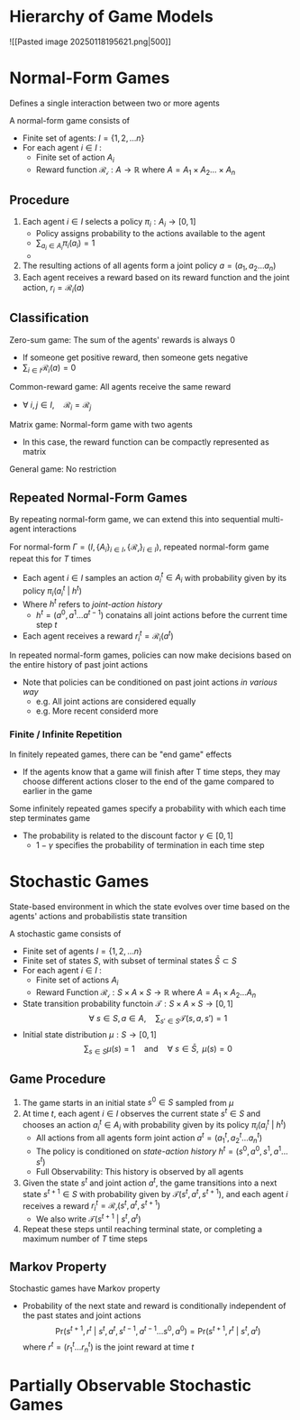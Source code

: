 # Hierarchy of Game Models
![[Pasted image 20250118195621.png|500]]

# Normal-Form Games
Defines a single interaction between two or more agents

A normal-form game consists of
- Finite set of agents: $I=\{ 1,2,\dots n \}$
- For each agent $i\in I$ :
	- Finite set of action $A_{i}$
	- Reward function $\mathcal{R_{i}}:A\to\mathbb{R}$ where $A=A_{1}\times A_{2}\dots \times A_{n}$

## Procedure
1. Each agent $i\in I$ selects a policy $\pi_{i}:A_{i}\to[0,1]$
	- Policy assigns probability to the actions available to the agent
	- $\sum_{a_{i}\in A_{i}}\pi_{i}(a_{i})=1$
	- 
2. The resulting actions of all agents form a joint policy $a=(a_{1},a_{2}\dots a_{n})$
3. Each agent receives a reward based on its reward function and the joint action, $r_{i}=\mathcal{R}_{i}(a)$

## Classification
Zero-sum game: The sum of the agents' rewards is always 0
- If someone get positive reward, then someone gets negative
- $\sum_{i\in I}\mathcal{R}_{i}(a)=0$

Common-reward game: All agents receive the same reward
- $\forall \text{ }i,j\in I,\quad \mathcal{R}_{i}=\mathcal{R}_{j}$

Matrix game: Normal-form game with two agents
- In this case, the reward function can be compactly represented as matrix

General game: No restriction

## Repeated Normal-Form Games
By repeating normal-form game, we can extend this into sequential multi-agent interactions

For normal-form $\Gamma=(I,\{ A_{i} \}_{i\in I}, \{ \mathcal{R_{i}} \}_{{i\in I}})$, repeated normal-form game repeat this for $T$ times
- Each agent $i\in I$ samples an action $a^{t}_{i}\in A_{i}$ with probability given by its policy $\pi_{i}(a^{t}_{i}\text{ | }h^{t})$
- Where $h^{t}$ refers to *joint-action history* 
	- $h^{t}=(a^{0}, a^{1}\dots a^{t-1})$ conatains all joint actions before the current time step $t$
- Each agent receives a reward $r^{t}_{i}=\mathcal{R}_{i}(a^{t})$

In repeated normal-form games, policies can now make decisions based on the entire history of past joint actions
- Note that policies can be conditioned on past joint actions *in various way*
	- e.g. All joint actions are considered equally
	- e.g. More recent considerd more

### Finite / Infinite Repetition
In finitely repeated games, there can be "end game" effects
- If the agents know that a game will finish after T time steps, they may choose different actions closer to the end of the game compared to earlier in the game

Some infinitely repeated games specify a probability with which each time step terminates game
- The probability is related to the discount factor $\gamma\in[0,1]$ 
	- $1-\gamma$ specifies the probability of termination in each time step

# Stochastic Games
State-based environment in which the state evolves over time based on the agents' actions and probabilistis state transition

A stochastic game consists of
- Finite set of agents $I=\{ 1,2,\dots n \}$
- Finite set of states $S$, with subset of terminal states $\bar{S}\subset S$
- For each agent $i\in I$ : 
	- Finite set of actions $A_{i}$
	- Reward Function $\mathcal{R_{i}} : S\times A\times S\to\mathbb{R}$ where $A=A_{1}\times A_{2}\dots A_{n}$
- State transition probability functoin $\mathcal{T}:S\times A\times S\to[0,1]$
$$\forall \text{ }s\in S,a\in A, \quad\sum_{s'\in S}\mathcal{T}(s,a,s')=1$$
- Initial state distribution $\mu:S\to[0,1]$
$$\sum_{s\in S}\mu(s)=1\quad\text{and}\quad \forall \text{ }s\in \bar{S}, \text{ }\mu(s)=0$$

## Game Procedure
1. The game starts in an initial state $s^{0}\in S$ sampled from $\mu$
2. At time $t$, each agent $i\in I$ observes the current state $s^{t}\in S$ and chooses an action $a^{t}_{i}\in A_{i}$ with probability given by its policy $\pi_{i}(a^{t}_{i}\text{ | }h^{t})$
	- All actions from all agents form joint action $a^{t}=(a^{t}_{1}, a^{t}_{2}\dots a^{t}_{n})$
	- The policy is conditioned on *state-action history* $h^{t}=(s^{0}, a^{0}, s^{1}, a^{1}\dots s^{t})$
	- Full Observability: This history is observed by all agents
3. Given the state $s^{t}$ and joint action $a^{t}$, the game transitions into a next state $s^{t+1}\in S$ with probability given by $\mathcal{T}(s^{t}, a^{t}, s^{t+1})$, and each agent $i$ receives a reward $r^{t}_{i}=\mathcal{R_{i}}(s^{t}, a^{t}, s^{t+1})$
	- We also write $\mathcal{T}(s^{t+1}\text{ | }s^{t}, a^{t})$
4. Repeat these steps until reaching terminal state, or completing a maximum number of $T$ time steps

## Markov Property
Stochastic games have Markov property
- Probability of the next state and reward is conditionally independent of the past states and joint actions
$$\text{Pr}(s^{t+1}, r^{t}\text{ | }s^{t}, a^{t}, s^{t-1}, a^{t-1}\dots s^{0}, a^{0})=\text{Pr}(s^{t+1}, r^{t}\text{ | }s^{t}, a^{t})$$
where $r^{t}=(r^{t}_{1}\dots r^{t}_{n})$ is the joint reward at time $t$

# Partially Observable Stochastic Games
